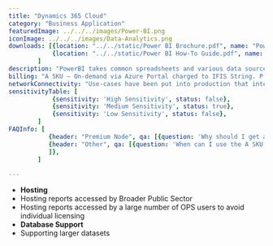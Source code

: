 ```yaml
---
title: "Dynamics 365 Cloud"
category: "Business Application"
featuredImage: ../../../images/Power-BI.png
iconImage: ../../../images/Data-Analytics.png
downloads: [{location: "../../static/Power BI Brochure.pdf", name: "Power BI Brochure"},
            {location: "../../static/Power BI How-To Guide.pdf", name: "Power BI How-To Guide"},
        ]
description: "PowerBI takes common spreadsheets and various data sources and transforms them into intuitive visualizations using an array of built-in tools."
billing: "A SKU – On-demand via Azure Portal charged to IFIS String. P SKU – Annual commit paid to ITS procurement"
networkConnectivity: "Use-cases have been put into production that integrate with Azure IaaS, Azure PaaS, Microsoft SaaS (SharePoint and Dynamics), GDC/KDC hosted databases"
sensitivityTable: [
            {sensitivity: 'High Sensitivity', status: false},
            {sensitivity: 'Medium Sensitivity', status: true},
            {sensitivity: 'Low Sensitivity', status: false},
        ]
FAQInfo: [
           {header: "Premium Node", qa: [{question: 'Why should I get a Premium node', answer: 'Avoids having to assign individual pro licenses for people to access reports which becomes cumbersome to manage at scale. Only feasible method to share reports externally (with BPS and trusted vendors) that do not already have Pro licenses. Your reports are hosted in your own reserved capacity as opposed to the multi-tenancy capacity included with Pro licenses. Data storage limits are higher.'}, {question: 'Can I share a Premium node?', answer: 'Please contact ITSM Data Analytics Practice for more information'}, {question: 'Can I turn off the Premium Node to save costs?', answer: 'A SKU yes, P SKU no'}]},
           {header: "Other", qa: [{question: 'When can I use the A SKU', answer: 'Only when your report is being embedded into a custom webpage. Consider there may be other costs associated with this to secure the webpage and make it available.'}, {question: 'Can Power BI work with Azure AD B2C', answer: 'Currently natively unavailable. You can embed a report into a webpage that can be integrated with Azure AD B2C but consider the expertise needed for this before deciding to move ahead with this option (developer required).'}, {question: 'Can we modify certain tenant settings?', answer: '	These are reviewed on a per-use case basis. The modifications here affect the supportability of Power BI for the entire OPS.'}, {question: 'Can I connect Power BI to my data source in GDC/KDC?', answer: 'Yes, but there are multiple considerations'}, {question: 'Yes, but there are multiple considerations', answer: 'As of Aug 2020, this cannot be done. The type of ExpressRoute connectivity the OPS has procured only allows connectivity to Azure IaaS. All connectivity to PowerBi.com directly from GDC/KDC would be over the internet.'}, {question: 'What authentication method does Power BI natively support', answer: 'PowerBi.com supports Azure AD authentication. OPS Ontario.ca identities work out of the box. Onboarding broader public sector or trusted vendor identities can be done via Azure AD B2B.'}, {question: 'How do I obtain a Power BI Pro license', answer: 'Look for Microsoft Common Services in SODO. The Free license allows access to PowerBi.com as an individual. The Pro license allows you to share your live reports/dashboard with others.'}
           ]},
        ]
 
---
```

<!-- Use Cases -->
- **Hosting**
- Hosting reports accessed by Broader Public Sector
- Hosting reports accessed by a large number of OPS users to avoid individual licensing
- **Database Support**
- Supporting larger datasets
